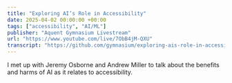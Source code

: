 ```yaml
---
title: "Exploring AI’s Role in Accessibility"
date: 2025-04-02 00:00:00 +00:00
tags: ["accessibility", "AI/ML"]
publisher: "Aquent Gymnasium Livestream"
url: "https://www.youtube.com/live/7ObB4jM-QXU"
transcript: "https://github.com/gymnasium/exploring-ais-role-in-accessibility"
---
```


I met up with Jeremy Osborne and Andrew Miller to talk about the benefits and harms of AI as it relates to accessibility.

